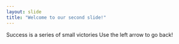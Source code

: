 ```yaml
---
layout: slide
title: "Welcome to our second slide!"
---
```

Success is a series of small victories
Use the left arrow to go back!
